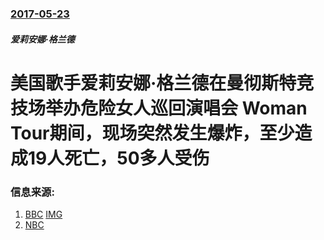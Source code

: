 ### [2017-05-23](/news/2017/05/23/index.md)

##### 爱莉安娜·格兰德
# 美国歌手爱莉安娜·格兰德在曼彻斯特竞技场举办危险女人巡回演唱会 Woman Tour期间，现场突然发生爆炸，至少造成19人死亡，50多人受伤 




### 信息来源:

1. [BBC](http://www.bbc.com/news/uk-england-manchester-40007886) [IMG](https://ichef.bbci.co.uk/images/ic/1024x576/p053qsgc.jpg)
2. [NBC](http://www.nbcphiladelphia.com/news/national-international/British-Police-Incident-Reports-at-Manchester-Arena-423715894.html)
